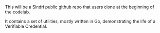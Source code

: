 This will be a Sindri public github repo that users clone at the beginning of the codelab.

It contains a set of utilities, mostly written in Go, demonstrating the life of a Verifiable Credential.  
